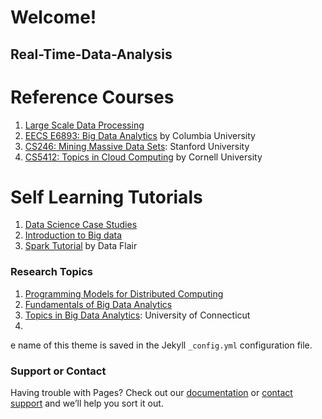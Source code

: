 # Welcome!

## Real-Time-Data-Analysis



# Reference Courses
1. [Large Scale Data Processing](https://heather.miller.am/teaching/cs4240/spring2018/)
2. [EECS E6893: Big Data Analytics](https://www.ee.columbia.edu/~cylin/course/bigdata/index.html) by Columbia University
3. [CS246: Mining Massive Data Sets](https://web.stanford.edu/class/cs246/): Stanford University
4. [CS5412: Topics in Cloud Computing](http://www.cs.cornell.edu/courses/cs5412/2019sp/) by Cornell University


# Self Learning Tutorials
1. [Data Science Case Studies](https://github.com/anindya-saha/Data-Science-with-Spark)
2. [Introduction to Big data](https://github.com/haifengl/bigdata/releases/download/v0.0.2/bigdata.pdf)
3. [Spark Tutorial](https://data-flair.training/blogs/spark-tutorial/) by Data Flair


### Research Topics 
1. [Programming Models for Distributed Computing](https://heather.miller.am/teaching/cs7680/)
2. [Fundamentals of Big Data Analytics](https://www.ti.rwth-aachen.de/teaching/BigData/FBDA.pdf)
3. [Topics in Big Data Analytics](https://raj.cse.uconn.edu/cse-5095-topics-in-big-data-analytics-spring-2014/#): University of Connecticut
4. 
e name of this theme is saved in the Jekyll `_config.yml` configuration file.

### Support or Contact

Having trouble with Pages? Check out our [documentation](https://docs.github.com/categories/github-pages-basics/) or [contact support](https://support.github.com/contact) and we’ll help you sort it out.
